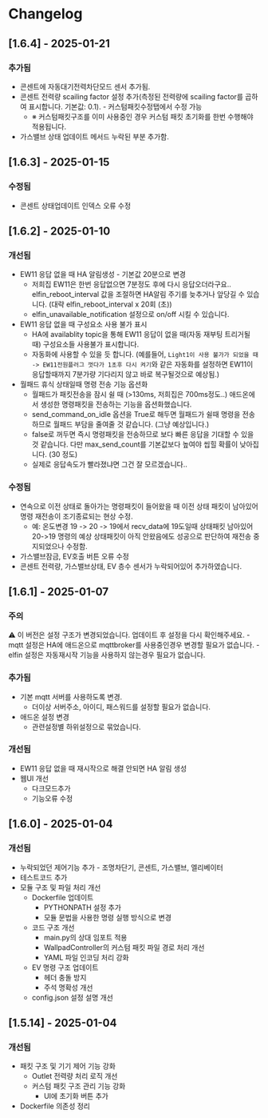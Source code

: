 # Changelog

## [1.6.4] - 2025-01-21

### 추가됨
- 콘센트에 자동대기전력차단모드 센서 추가됨.
- 콘센트 전력량 scailing factor 설정 추가(측정된 전력량에 scailing factor를 곱하여 표시합니다. 기본값: 0.1). - 커스텀패킷수정탭에서 수정 가능 
  - ※ 커스텀패킷구조를 이미 사용중인 경우 커스텀 패킷 초기화를 한번 수행해야 적용됩니다. 
- 가스밸브 상태 업데이트 메서드 누락된 부분 추가함.

## [1.6.3] - 2025-01-15

### 수정됨
- 콘센트 상태업데이트 인덱스 오류 수정

## [1.6.2] - 2025-01-10

### 개선됨
- EW11 응답 없을 때 HA 알림생성 - 기본값 20분으로 변경
  - 저희집 EW11은 한번 응답없으면 7분정도 후에 다시 응답오더라구요.. elfin_reboot_interval 값을 조절하면 HA알림 주기를 늦추거나 앞당길 수 있습니다. (대략 elfin_reboot_interval x 20회 (초))
  - elfin_unavailable_notification 설정으로 on/off 시킬 수 있습니다.
- EW11 응답 없을 때 구성요소 사용 불가 표시
  - HA에 availablity topic을 통해 EW11 응답이 없을 때(자동 재부팅 트리거될 때) 구성요소들 사용불가 표시합니다.
  - 자동화에 사용할 수 있을 듯 합니다. (예를들어, `Light1이 사용 불가가 되었을 때 -> EW11전원플러그 껏다가 1초후 다시 켜기`와 같은 자동화를 설정하면 EW11이 응답할때까지 7분가량 기다리지 않고 바로 복구될것으로 예상됨.)
- 월패드 휴식 상태일때 명령 전송 기능 옵션화
  - 월패드가 패킷전송을 잠시 쉴 때 (>130ms, 저희집은 700ms정도..) 애드온에서 생성한 명령패킷을 전송하는 기능을 옵션화했습니다.
  - send_command_on_idle 옵션을 True로 해두면 월패드가 쉴때 명령을 전송하므로 월패드 부담을 줄여줄 것 같습니다. (그냥 예상입니다.)
  - false로 꺼두면 즉시 명령패킷을 전송하므로 보다 빠른 응답을 기대할 수 있을 것 같습니다. 다만 max_send_count를 기본값보다 높여야 씹힐 확률이 낮아집니다. (30 정도)
  - 실제로 응답속도가 빨라졌냐면 그건 잘 모르겠습니다..

### 수정됨
- 연속으로 이전 상태로 돌아가는 명령패킷이 들어왔을 때 이전 상태 패킷이 남아있어 명령 재전송이 조기종료되는 현상 수정.
  - 예: 온도변경 19 -> 20 -> 19에서 recv_data에 19도일때 상태패킷 남아있어 20->19 명령의 예상 상태패킷이 아직 안왔음에도 성공으로 판단하여 재전송 중지되었으나 수정함.
- 가스밸브잠금, EV호출 버튼 오류 수정
- 콘센트 전력량, 가스밸브상태, EV 층수 센서가 누락되어있어 추가하였습니다.

## [1.6.1] - 2025-01-07

### 주의
⚠️ 이 버전은 설정 구조가 변경되었습니다. 업데이트 후 설정을 다시 확인해주세요.
    - mqtt 설정은 HA에 애드온으로 mqttbroker를 사용중인경우 변경할 필요가 없습니다.
    - elfin 설정은 자동재시작 기능을 사용하지 않는경우 필요가 없습니다.

### 추가됨
- 기본 mqtt 서버를 사용하도록 변경.
  - 더이상 서버주소, 아이디, 패스워드를 설정할 필요가 없습니다.
- 애드온 설정 변경
  - 관련설정별 하위설정으로 묶었습니다.

### 개선됨
- EW11 응답 없을 때 재시작으로 해결 안되면 HA 알림 생성
- 웹UI 개선
  - 다크모드추가
  - 기능오류 수정

## [1.6.0] - 2025-01-04

### 개선됨
- 누락되었던 제어기능 추가 - 조명차단기, 콘센트, 가스밸브, 엘리베이터
- 테스트코드 추가
- 모듈 구조 및 파일 처리 개선
  - Dockerfile 업데이트
    - PYTHONPATH 설정 추가
    - 모듈 문법을 사용한 명령 실행 방식으로 변경
  - 코드 구조 개선
    - main.py의 상대 임포트 적용
    - WallpadController의 커스텀 패킷 파일 경로 처리 개선
    - YAML 파일 인코딩 처리 강화
  - EV 명령 구조 업데이트
    - 헤더 충돌 방지
    - 주석 명확성 개선
  - config.json 설정 설명 개선

## [1.5.14] - 2025-01-04

### 개선됨
- 패킷 구조 및 기기 제어 기능 강화
  - Outlet 전력량 처리 로직 개선
  - 커스텀 패킷 구조 관리 기능 강화
    - UI에 초기화 버튼 추가
- Dockerfile 의존성 정리
